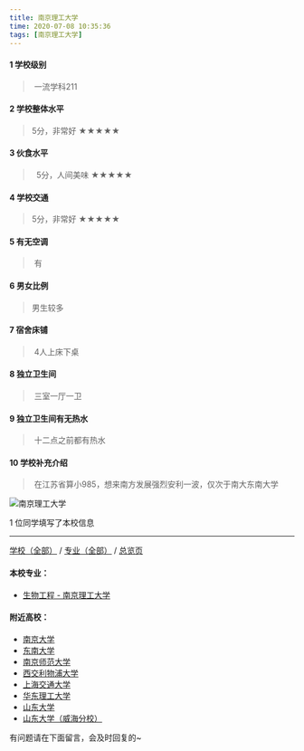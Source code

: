 ```yaml
---
title: 南京理工大学
time: 2020-07-08 10:35:36
tags: [南京理工大学]
---
```

#### 1 学校级别
> 一流学科211

#### 2 学校整体水平
> 5分，非常好
★★★★★

#### 3 伙食水平
>  5分，人间美味
★★★★★


#### 4 学校交通
>5分，非常好
★★★★★


#### 5 有无空调
> 有
  

#### 6 男女比例
> 男生较多


#### 7 宿舍床铺
> 4人上床下桌


#### 8 独立卫生间
> 三室一厅一卫


#### 9 独立卫生间有无热水
> 十二点之前都有热水


#### 10 学校补充介绍
> 在江苏省算小985，想来南方发展强烈安利一波，仅次于南大东南大学

![南京理工大学](https://upload-images.jianshu.io/upload_images/6510336-69e1e866853d2d3f.jpeg?imageMogr2/auto-orient/strip%7CimageView2/2/w/1240)


1 位同学填写了本校信息
***
[学校（全部）](https://univgo.github.io/2020/07/08/3efa6bcca419) / [专业（全部）](https://univgo.github.io/2020/07/08/2d4c6d3552c2) / [总览页](https://univgo.github.io/2020/07/08/445daeb4fa00)

#### 本校专业：
- [生物工程 - 南京理工大学](https://univgo.github.io/2020/07/08/dd6447b13d12 )

#### 附近高校：
- [南京大学](https://univgo.github.io/2020/07/08/aae6858811c9)
- [东南大学](https://univgo.github.io/2020/07/08/7c9765dde398)
- [南京师范大学](https://univgo.github.io/2020/07/08/cc0a5c5c4b7e)
- [西交利物浦大学](https://univgo.github.io/2020/07/08/bba556df68b5)
&nbsp; 
- [上海交通大学](https://univgo.github.io/2020/07/08/d68d2868c30c)
- [华东理工大学](https://univgo.github.io/2020/07/08/1f9c40544f83)
&nbsp; 
- [山东大学](https://univgo.github.io/2020/07/08/6daf597632a6) 
- [山东大学（威海分校）](https://univgo.github.io/2020/07/08/82e26b5bbaa0)


有问题请在下面留言，会及时回复的~
